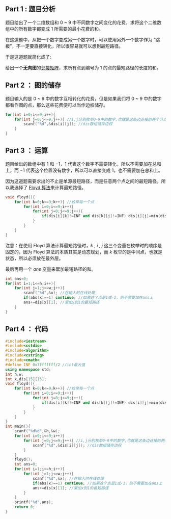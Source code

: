 ## Part 1 : 题目分析

题目给出了一个二维数组和 $0$ ~ $9$ 中不同数字之间变化的花费，求将这个二维数组中的所有数字都变成 $1$ 所需要的最小花费的和。

在这道题中，从把一个数字变成另一个数字时，可以使用另外一个数字作为 “跳板”，不一定要直接转化，所以很容易就可以想到最短路径。

于是这道题就简化成了:

给出一个**无向图**的[邻接矩阵](https://baike.baidu.com/item/%E9%82%BB%E6%8E%A5%E7%9F%A9%E9%98%B5/9796080?fr=aladdin)，求所有点到编号为 $1$ 的点的最短路径的长度的和。

## Part 2 ： 图的储存

题目输入的是 $0$ ~ $9$ 中的数字互相转化的花费，但是如果我们将 $0$ ~ $9$ 中的数字都看作图的点，那么这些花费便可以当作边权储存。

```cpp
for(int i=0;i<=9;i++){ 
	for(int j=0;j<=9;j++){ //i,j分别枚举0-9中的数字,也就是这条边连接的两个节点
		scanf("%d",&dis[i][j]); //dis数组储存边权
	}
}
```

## Part 3 ： 运算

题目给出的数组中有 $1$ 和 $-1$，$1$ 代表这个数字不需要转化，所以不需要加在总和上，而 $-1$ 代表这个位置没有数字，所以可以直接变成 $1$，也不需要加在总和上。

因为这道题需要求出的不止是单源最短路径，而是任意两个点之间的最短路径，所以我选择了 [Floyd 算法](https://baike.baidu.com/item/Floyd%E7%AE%97%E6%B3%95)来计算最短路径。

```cpp
void floyd(){
	for(int k=0;k<=9;k++){ //枚举每一个点
		for(int i=0;i<=9;i++){
			for(int j=0;j<=9;j++){
				if(dis[i][k]!=INF and dis[k][j]!=INF) dis[i][j]=min(dis[i][j],dis[i][k]+dis[k][j]); //松弛操作
			}
		}
	}
}
```

注意：在使用 Floyd 算法计算最短路径时，$k$ , $i$ , $j$ 这三个变量在枚举时的顺序是固定的，因为 Floyd 算法的本质其实是动态规划，而 $k$ 枚举的是中间点，也就是状态，所以必须放在最外层。

最后再用一个 $ans$ 变量来累加最短路径的和。

```cpp
int ans=0;
for(int i=1;i<=h;i++){
	for(int j=1;j<=w;j++){
		scanf("%d",&x); //在输入时在线处理
		if(abs(x)==1) continue; //如果这个点是1或-1，则不需要加在ans上
		ans+=dis[x][1]; //累加x到1的最短路径
	}
}
```

## Part 4 ： 代码

```cpp
#include<iostream>
#include<cstdio>
#include<algorithm>
#include<cstring>
#include<cmath>
#define INF 0x7fffffff/2 //int最大值
using namespace std;
int h,w;
int x,dis[15][15];
void floyd(){
	for(int k=0;k<=9;k++){ //枚举每一个点
		for(int i=0;i<=9;i++){
			for(int j=0;j<=9;j++){
				if(dis[i][k]!=INF and dis[k][j]!=INF) dis[i][j]=min(dis[i][j],dis[i][k]+dis[k][j]); //松弛操作
			}
		}
	}
}
int main(){
	scanf("%d%d",&h,&w);
	for(int i=0;i<=9;i++){
		for(int j=0;j<=9;j++){ //i,j分别枚举0-9中的数字,也就是这条边连接的两个节点
			scanf("%d",&dis[i][j]); //dis数组储存边权
		}
	}
	floyd();
	int ans=0;
	for(int i=1;i<=h;i++){
		for(int j=1;j<=w;j++){
			scanf("%d",&x); //在输入时在线处理
			if(abs(x)==1) continue; //如果这个点是1或-1，则不需要加在ans上
			ans+=dis[x][1]; //累加x到1的最短路径
		}
	}
	printf("%d",ans);
	return 0;
}
```
